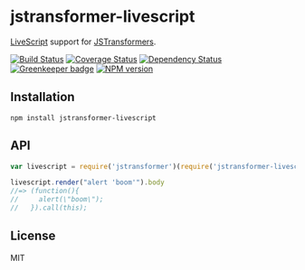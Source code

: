 # jstransformer-livescript

[LiveScript](http://livescript.net) support for [JSTransformers](https://github.com/jstransformers/jstransformer).

[![Build Status](https://img.shields.io/travis/jstransformers/jstransformer-livescript/master.svg)](https://travis-ci.org/jstransformers/jstransformer-livescript)
[![Coverage Status](https://img.shields.io/codecov/c/github/jstransformers/jstransformer-livescript/master.svg)](https://codecov.io/gh/jstransformers/jstransformer-livescript)
[![Dependency Status](https://img.shields.io/david/jstransformers/jstransformer-livescript/master.svg)](http://david-dm.org/jstransformers/jstransformer-livescript)
[![Greenkeeper badge](https://badges.greenkeeper.io/jstransformers/jstransformer-livescript.svg)](https://greenkeeper.io/)
[![NPM version](https://img.shields.io/npm/v/jstransformer-livescript.svg)](https://www.npmjs.org/package/jstransformer-livescript)

## Installation

    npm install jstransformer-livescript

## API

```js
var livescript = require('jstransformer')(require('jstransformer-livescript'))

livescript.render("alert 'boom'").body
//=> (function(){
//     alert(\"boom\");
//   }).call(this);
```

## License

MIT
